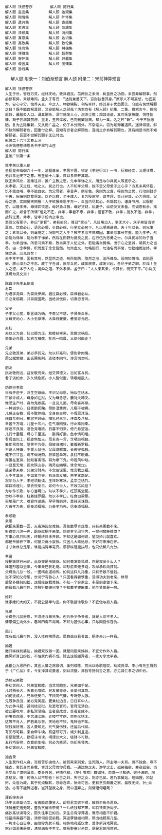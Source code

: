 <!-- { "loadSidebar": true } -->
	解人颐 钱德苍序 		解人颐 懿行集 
	解人颐 嘉言集 		解人颐 达观集 
	解人颐 陶情集 		解人颐 旷怀集 
	解人颐 遣兴集 		解人颐 寄感集 
	解人颐 萦思集 		解人颐 博趣集 
	解人颐 涤烦集 		解人颐 消闷集 
	解人颐 寓意集 		解人颐 达识集 
	解人颐 高致集 		解人颐 敦伦集 
	解人颐 惊奇集 		解人颐 树德集 
	解人颐 博雅集 		解人颐 超群集 
	解人颐 寄怀集 		解人颐 辟蠹集 
	解人颐 谠言集 		解人颐 丽情集 
	解人颐 游戏集 		
　	解人颐 附录一：刘伯渐预言 
	解人颐 附录二：宋前神算预言 		

	
	解人颐 钱德苍序
	人生于世，智冠万灵，经纬天地，致泽君民。茁两仪之未泄，树盖世之功勋。未尝非解颐事，然前修有异，秉赋难同。孟夫子有云：“达则兼善天下，穷则独善其身。”原示人不可妄想，勿宜妄为，安心守分，怡养天真。今之人、物欲横胸，利名牵绊，终其身于忧愁困苦，乌能有快然解颐之日？既不能自解其颐，又安能解人之颐哉？坊本向有《解人颐》初集、二集，搜索古今，摭拾卮辞，最脍炙人口。诵其歌咏，深可感发人心，浣涤尘臆；观其诙谐，真可抚掌捧腹，悦性怡情。胡子尝病其赘疣、重复，玉石浑收，已而删繁就简，都为一集，名之曰“新”。今予不揣愚陋，复为去陈集新，又从而广益之，仍于本分而外，不杂毫末。窃为如溽暑遇风，迷津得渡，鲜不快然解颐者也，因重付之梓。吾知有识者必解颐也，吾阅之亦自解其颐也，其有阅是书而不知解颐者，吾更不觉解其颐于无已时也。 
	乾隆二十六年孟春上浣 
	长洲钱德苍沛恩氏书于翠竹山庄 
	解人颐 懿行集
	圣谕广训第一条 
	
	敦孝弟以重人伦 
	圣祖皇帝临御六十一年，法祖尊亲，孝思不匮，钦定《孝经衍义》一书，衍释经文，义理详贯，无非孝治天下之意。故圣谕十六条，首以孝悌开其端。 
	朕丕承鸿业，追维往训，推广立教之思，先申孝悌之义，用是与尔兵民人等宣示之。 
	夫孝者，天之经、地之义、民之行也。人不知孝父母，独不思父母爱子之心乎？方其未离怀抱，饥不能自哺，寒不能自衣，为父母者，审音声，察形色，笑则为之喜，啼则为之忧，行动则跬步不离，疾痛则饮食俱废。以养以教，至于成人，复为授家室，谋生理，百计经营，心力俱瘁。父母之德，实同昊天罔极！人子欲报亲恩于万一，自当内尽其心，外竭其力，谨身节用，以服勤劳，以隆孝养。毋博弈饮酒，毋好勇斗狠，毋好货财，私妻子。纵使仪文未备，而诚悫有余。推而广之，如曾子所谓“居处不庄，非孝；事君不忠，非孝；莅官不敬，非孝；朋友不信，非孝；战阵无勇，非孝，皆孝子份内之事也。 
	至若父有冢子，称曰“家督”，弟有伯兄，尊曰“家长”，凡日用出入，事无大小，众子弟皆当咨禀焉。饮食必让，语言必顺，步趋必徐，行坐立必居下，凡以明弟道也。夫十年以长，则兄事之；五年以长，则肩随之；况同气之人乎？故不孝与不悌相因，事亲与事长并重。能为孝子，然后能为悌弟；能为孝子悌弟，然后在田野为循良之民，在行伍为忠勇之士。尔兵民亦知为子当孝，为弟当悌，所患习焉不察，致自离于人伦之外。若能痛自愧悔，出于心之至诚，竭其力之当尽，由一念孝悌，积而至于念念皆然。勿尚虚文，勿略细行，勿沽名而事誉，勿勤始而怠终，孝悌之道，庶克敦矣！ 
	夫不孝不悌，国有常刑，然显然之迹，刑所能防，隐然之地，法所难及。设罔知愧悔，自陷匪僻，朕心深为之不忍。故丁宁告诫，庶尔兵民，咸体朕意，咸发兴起，各尽子弟之职。於戏！圣人之德，本于人伦；尧舜之道，不外孝悌。孟子曰：“人人亲其亲，长其长，而天下平。”尔兵民其毋为具文焉！ 
	
	陈白沙先生五伦箴 
	君臣 
	为君学尧舜，为臣效伊周。君过臣必谏，臣谏君必从。 
	日必亲临朝，共臣摄国政。当绝谀佞臣，切直忠言听。 
	
	父子 
	子孝父心宽，斯言诚为确。不患父不慈，子贤亲自乐。 
	父母天地心，大小无厚薄。大舜日夔夔，瞽叟亦允若。 
	
	夫妇 
	夫以义为良，妇以顺为正。和睦祯祥来，乖戾灾祸应。 
	举案必齐眉，如宾互相敬。牝鸡一鸣晨，三纲何由正？ 
	
	兄弟 
	兄必敬其弟，弟必恭其兄。勿以纤毫利，便伤骨肉情。 
	周公赋棠棣，田氏哭紫荆。连枝本同气，谗言切勿听。 
	
	朋友 
	损友敬而远，益友敬而亲。结交择德义，岂论富与贫。 
	君子淡如水，岁久情愈直。小人甜似蜜，转眼如敌人。　 
	
	劝世行孝歌 
	世有忤逆子，浮生空碌碌。不识父母恩，殆似生枯木。 
	百骸未成人，母身如在狱。父为母念悲，妻对夫啼哭。 
	惟恐生产时，身为鬼眷属。一旦见儿面，母命喜再续。 
	一种诚求心，日夜勤抚鞠。母卧湿簟席，儿眠干被褥。 
	儿睡正安稳，母不敢伸缩。全身在臭秽，不暇思沐浴。 
	横簪与倒冠，形容不顾碌。哺乳经三年，汗血及八斛。 
	辛苦千万端，儿至十五六。性气渐刚强，行止难拘束。 
	好逐不良朋，酒色竞嗜欲。日暮不归来，倚门悬望迫。 
	儿行十里程，母心千里逐。一娶得好妻，鱼水情和睦。 
	看母面似土，视妻色如玉。母若责一言，含嗔怒视目。 
	妻即骂百句，陪笑不为辱。母披旧裙衫，妻着新罗觳。 
	不避人唾嫌，不畏人恸忸。父母或鳏寡，长夜守孤独。 
	健不供甘旨，病不调汤药。袄裤甚单寒，衾枕不暖燠。 
	弃置在室房，犹如客寓宿。将为泉下鬼，命若风中烛。 
	一旦至无常，孤坟殡山谷。魂灵在幽壤，谁念常□□。 
	慈亲骨未寒，兄弟分财帛。不念贻谋恩，惟言我之福。 
	人不孝其亲，不如禽与兽。慈乌尚反哺，羔羊犹跪足。 
	况尔为人子，孝经须勤读。王祥卧寒冰，孟宗泣枯竹。 
	郭巨欲埋儿，莱衣悦亲目。如何今世人，不效古风俗？ 
	为尔作长歌，尔心当明白。勿以不孝头，枉顶高堂屋。 
	勿以不孝身，枉着绫罗服。勿以不孝口，枉食白粱粟。 
	天地虽广大，难容忤逆族。早早悔前非，莫待天诛戮。 
	万善孝为先，信奉添福禄。万善孝为先，信奉添福禄。 
	
	孝顺歌 
	亲恩 
	欲把亲恩数一回，天高海阔总难猜。吾能数尽青丝发，只有亲恩数不来。 
	听得娃儿哭一声，翻身就把手来擎。想他岁半周年内，一觉何曾睡得成？ 
	万事心焦只叫天，终朝终日未开颜。不知这是如何说，望见娇儿就喜欢。 
	都是爷娘养下来，何曾只痛小婴孩。只因儿大难姑息，不好将来捧在怀。 
	寸寸丝丝总是恩，谁能描得半毫真。蓼蓼纵是能描尽，也只依稀八九分。 
	
	孝道 
	慢把钱财谷米论，此身亦是爷娘身。如何毫发能私得，你是双亲什么人？ 
	难道形容似去年，今年亲已鬓毛斑。却愁前面无多路，及早承欢向膝前。 
	父母孩儿总一般，一团精血递相传。如何这样儿孙重，只有爷娘不值钱。 
	岂不深知父母恩，世间宁有铁心人？只因看得妻孥重，没得功夫到老亲。继母 
	后娶多嫌前妇拙，这般缘故我难猜。不知一个穷家富，多是前妻做下来。 
	前母孤儿最可怜，非般折磨彼何堪？不知戴孝披麻事，他与贤郎是一般。 
	
	媳妇 
	谁家媳妇大如天，不受公婆半句言。你不敬婆谁敬你？不宜做与后人看。 
	
	兄弟 
	分得些儿就是恩，不须还与弟兄争。但凡争少争多者，就是人间不孝人。 
	情意偏生向外头，春风四海五湖周。不知为甚伤心事，只与同胞作寇仇。 
	
	孤儿 
	惟有孤儿最可怜，没人挂在嘴唇边。愿教伯叔看爷面，把作亲儿一样看。 
	
	妯娌 
	撇开姊妹到婆边，妯娌双双做一团。就是同胞亲姊妹，不宜分作外人看。 
	瞧风听耳口纷纷，不怕家门祸不成。除去这般搬弄者，一家方享太平春。 
	
	此瞿公九思所作，其言人情之病最切，条列缕陈，而出以咏歌嗟叹，劝戒良深。李小有先生既刻于《广仁品》中，今复择其切要者，刻以流播，非独导扬前哲之意，亦见其仁孝之切中云。 
	
	劝睦兄弟歌 
	奉劝世间人，兄弟宜和睦。当念同胞生，兄弟如手足。 
	儿时稍长大，天真无嗜欲。兄友弟亦恭，亲爱何其笃。 
	如何彼成人，兄弟便反目。不顾同气情，专听旁人嗾。 
	兄既争良田，弟必竞美屋。更兼枕边言，日日耳中人。 
	为此争斗起，甚则结讼狱。及至吃官司，官府无清白。 
	彼此要吃亏，家私渐渐缩。富者变成贫，贫者变成不。 
	俗书百忍图，不念浦江族。连枝寸寸伤，荣荆化枯木。 
	这等不肖人，俨若禽与兽。天地也不钦，鬼神也不佑。 
	银钱虽好用，各人要知足。元气莫伤残，还留后代续。 
	有田尽可耕，亲自牵牛犊。有店尽可开，蝇头利且逐。 
	若是聪慧人，勤把诗书读。明理识大义，钱财不可黩。 
	五行巧安排，衣食前生禄。何必为些须，伤却亲骨肉。 
	奉劝世间人，兄弟宜和睦。 
	
	迪吉录 
	人生莫作妇人身，百般苦乐由他人。彼其离亲别爱，生死随人，所主唯一夫耳。饥不独食，寒不独衣，舍其身而身我、舍其父母而你母我。一遇运旅之夫，游学之士，孤房独宿，寒夜孤衾，岂易受哉？或则薄幸，委身外舍，钟情花柳，（左亻右欺）舞如狂。而或一旦知遇，姬侍满前，罔念结发。噫！何待人以不恕也！长舌之妇，失行之女，则亦已矣。若乃事舅姑，睦妯娌，和姑妗，众皆为政，其于忧烦辗转，忍辱吞声，殆未可言。更有贫穷颠覆之家，晨夜无炊，针□自活，亦有不能殚述者。岂其望我之身，而中道弃之，则情理何堪哉？ 
	
	薄氏悼夫诗 
	场中无命莫论文，有鬼能遮秉鉴人。却怪君文遮不得，故将奇疾杀君身。 
	钱神墨吏鬼无呵，苦执贫儒欲奈何？一片纸钱都不带，却将铁面折阎罗。 
	痛饮高谈读导文，回头往事已如云。来生总有浮萍遇，惟恐相逢不识君。 
	惜福持斋器不盈，清修何反促前程。冥途孽镜如相照，照出枯肠菜几茎。 
	一片冰心白日寒，由他狞鬼状千般。相传地府威仪肃，莫作新诗戏冥官。 
	家计如君未是贫，清泉满釜不生尘。穿厨野雀分余饮，便是君家闯席宾。 
	
